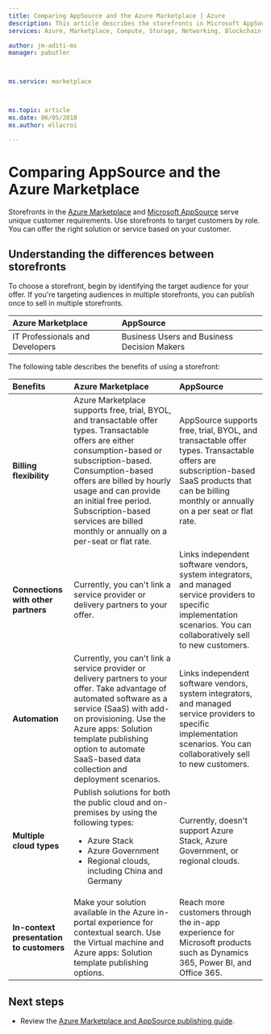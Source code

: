 ```yaml
---
title: Comparing AppSource and the Azure Marketplace | Azure
description: This article describes the storefronts in Microsoft AppSource and the Azure Marketplace.
services: Azure, Marketplace, Compute, Storage, Networking, Blockchain, Security

author: jm-aditi-ms
manager: pabutler



ms.service: marketplace



ms.topic: article
ms.date: 06/05/2018
ms.author: ellacroi

---
```


# Comparing AppSource and the Azure Marketplace
Storefronts in the [Azure Marketplace](https://azuremarketplace.microsoft.com) and [Microsoft AppSource](https://appsource.microsoft.com) serve unique customer requirements. Use storefronts to target customers by role. You can offer the right solution or service based on your customer.

## Understanding the differences between storefronts
To choose a storefront, begin by identifying the target audience for your offer. If you're targeting audiences in multiple storefronts, you can publish once to sell in multiple storefronts.

| Azure Marketplace | AppSource |
|:--- |:--- |
| IT Professionals and Developers | Business Users and Business Decision Makers |
 
The following table describes the benefits of using a storefront:

| Benefits | Azure Marketplace | AppSource | 
|:--- |:--- | :--- |
| **Billing flexibility** | Azure Marketplace supports free, trial, BYOL, and transactable offer types. Transactable offers are either consumption-based or subscription-based. Consumption-based offers are billed by hourly usage and can provide an initial free period. Subscription-based services are billed monthly or annually on a per-seat or flat rate.| AppSource supports free, trial, BYOL, and transactable offer types. Transactable offers are subscription-based SaaS products that can be billing monthly or annually on a per seat or flat rate. |
|**Connections with other partners**  | Currently, you can't link a service provider or delivery partners to your offer. | Links independent software vendors, system integrators, and managed service providers to specific implementation scenarios. You can collaboratively sell to new customers. |
| **Automation** | Currently, you can't link a service provider or delivery partners to your offer. Take advantage of automated software as a service (SaaS) with add-on provisioning. Use the Azure apps: Solution template publishing option to automate SaaS-based data collection and deployment scenarios. | Links independent software vendors, system integrators, and managed service providers to specific implementation scenarios. You can collaboratively sell to new customers. |
| **Multiple cloud types** | Publish solutions for both the public cloud and on-premises by using the following types:<ul> <li>Azure Stack</li> <li>Azure Government</li> <li>Regional clouds, including China and Germany</li></ul> | Currently, doesn't support Azure Stack, Azure Government, or regional clouds. |
| **In-context presentation to customers** | Make your solution available in the Azure in-portal experience for contextual search. Use the Virtual machine and Azure apps: Solution template publishing options. | Reach more customers through the in-app experience for Microsoft products such as Dynamics 365, Power BI, and Office 365. |

## Next steps
*   Review the [Azure Marketplace and AppSource publishing guide](./marketplace-publishers-guide.md).

